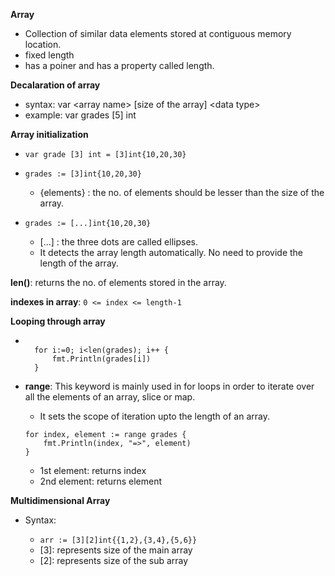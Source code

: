 **Array** 
* Collection of similar data elements stored at contiguous memory location.
* fixed length
* has a poiner and has a property called length.

**Decalaration of array**
* syntax: var \<array name> [size of the array] \<data type>
* example: var grades [5] int

**Array initialization**

* `var grade [3] int = [3]int{10,20,30}`
* `grades := [3]int{10,20,30}`

    * {elements} : the no. of elements should be lesser than the size of the array.
* `grades := [...]int{10,20,30}`

    * [...] : the three  dots are called ellipses.
    * It detects the array length automatically. No need to provide the length of the array.

**len()**: returns the no. of elements stored in the array. 

**indexes in array**: `0 <= index <= length-1`

**Looping through array**

* ```grades:=[...]int{90,80,85,99,100}

	for i:=0; i<len(grades); i++ {
		fmt.Println(grades[i])
	}

* **range**: This keyword is mainly used in for loops in order to iterate over all the elements of an array, slice or map.

    * It sets the scope of iteration upto the length of an array.

    ```
    for index, element := range grades {
        fmt.Println(index, "=>", element)
    }
    ```
    * 1st element: returns index
    * 2nd element: returns element

**Multidimensional Array**

* Syntax:

    * `arr := [3][2]int{{1,2},{3,4},{5,6}}`
    * [3]: represents size of the main array
    * [2]: represents size of the sub array

